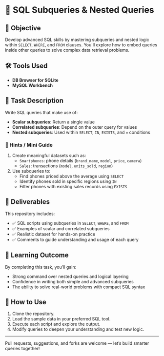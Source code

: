 # 🧠 SQL Subqueries & Nested Queries

## 🎯 Objective
Develop advanced SQL skills by mastering subqueries and nested logic within `SELECT`, `WHERE`, and `FROM` clauses. You'll explore how to embed queries inside other queries to solve complex data retrieval problems.

## 🛠️ Tools Used
- **DB Browser for SQLite**
- **MySQL Workbench**

## 🧪 Task Description
Write SQL queries that make use of:
- **Scalar subqueries**: Return a single value
- **Correlated subqueries**: Depend on the outer query for values
- **Nested subqueries**: Used within `SELECT`, `IN`, `EXISTS`, and `=` conditions

### 📌 Hints / Mini Guide
1. Create meaningful datasets such as:
   - `Smartphones`: phone details (`brand_name`, `model`, `price`, `camera`)
   - `Sales`: transactions (`model`, `units_sold`, `region`)
2. Use subqueries to:
   - Find phones priced above the average using `SELECT`
   - Identify phones sold in specific regions using `IN`
   - Filter phones with existing sales records using `EXISTS`

## 📂 Deliverables
This repository includes:
- ✅ SQL scripts using subqueries in `SELECT`, `WHERE`, and `FROM`
- ✅ Examples of scalar and correlated subqueries
- ✅ Realistic dataset for hands-on practice
- ✅ Comments to guide understanding and usage of each query

## 📘 Learning Outcome
By completing this task, you'll gain:
- Strong command over nested queries and logical layering
- Confidence in writing both simple and advanced subqueries
- The ability to solve real-world problems with compact SQL syntax

## 🚀 How to Use
1. Clone the repository.
2. Load the sample data in your preferred SQL tool.
3. Execute each script and explore the output.
4. Modify queries to deepen your understanding and test new logic.

---

Pull requests, suggestions, and forks are welcome — let’s build smarter queries together!
